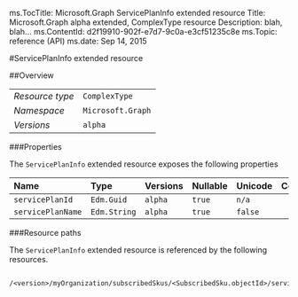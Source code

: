 ms.TocTitle: Microsoft.Graph ServicePlanInfo extended resource
Title: Microsoft.Graph alpha  extended, ComplexType resource
Description: blah, blah...
ms.ContentId: d2f19910-902f-e7d7-9c0a-e3cf51235c8e
ms.Topic: reference (API)
ms.date: Sep 14, 2015

#ServicePlanInfo extended resource

 



<a name="msg-complex-type-ServicePlanInfo"> </a>
##Overview

|  |  | 
| :-- | :-- | 
| _Resource type_ | `ComplexType` | 
| _Namespace_ | `Microsoft.Graph` | 
| _Versions_ | `alpha` | 


###Properties

The `ServicePlanInfo` extended resource exposes the following properties 

| Name | Type | Versions | Nullable | Unicode | Comments | 
| :-- | :-- | :-- | :-- | :-- | :-- | 
| `servicePlanId` | `Edm.Guid` | `alpha` | `true` | `n/a` |  | 
| `servicePlanName` | `Edm.String` | `alpha` | `true` | `false` |  | 


###Resource paths

The `ServicePlanInfo` extended resource is referenced by the following resources. 

```no-highlight
	/<version>/myOrganization/subscribedSkus/<SubscribedSku.objectId>/servicePlans```





